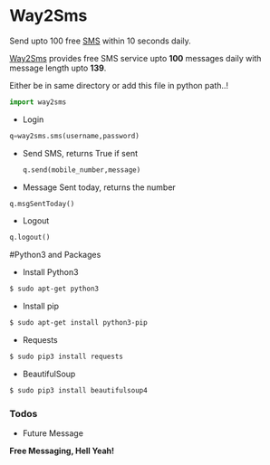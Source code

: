 # Way2Sms

Send upto 100 free [SMS](http://site24.way2sms.com/content/index.html) within 10 seconds daily.

[Way2Sms](http://site24.way2sms.com/content/index.html) provides free SMS service upto **100** messages daily with message length upto **139**. 

Either be in same directory or add this file in python path..!
```python
import way2sms
```
-  Login

  ```python
q=way2sms.sms(username,password)
  ```
- Send SMS, returns True if sent

  ```python
  q.send(mobile_number,message)
  ```
- Message Sent today, returns the number

 ```python
 q.msgSentToday()
 ```
- Logout

 ```python
 q.logout()
 ```
 
#Python3 and Packages

 * Install Python3

 ```sh
$ sudo apt-get python3
```

 * Install pip

 ```sh
$ sudo apt-get install python3-pip
```

 * Requests
  
 ```sh
 $ sudo pip3 install requests
 ```
 * BeautifulSoup
 
 ```sh
 $ sudo pip3 install beautifulsoup4
 ```
 
 
### Todos

 - Future Message
 
**Free Messaging, Hell Yeah!**
